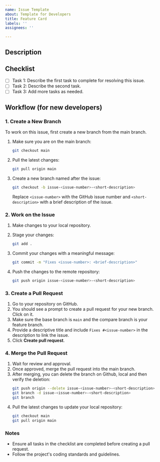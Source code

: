 ```yaml
---
name: Issue Template
about: Template for Developers
title: Feature Card
labels: ''
assignees: ''

---
```


## Description
<!-- Provide a detailed description of the issue or feature request. Include relevant information, context, and screenshots if applicable. -->

## Checklist
- [ ] Task 1: Describe the first task to complete for resolving this issue.
- [ ] Task 2: Describe the second task.
- [ ] Task 3: Add more tasks as needed.

## Workflow (for new developers)
### 1. Create a New Branch
To work on this issue, first create a new branch from the main branch.

1. Make sure you are on the main branch:
   ```bash
   git checkout main
   ```

2. Pull the latest changes:
   ```bash
   git pull origin main
   ```

3. Create a new branch named after the issue:
   ```bash
   git checkout -b issue-<issue-number>-<short-description>
   ```
   Replace `<issue-number>` with the GitHub issue number and `<short-description>` with a brief description of the issue.

### 2. Work on the Issue
1. Make changes to your local repository.
2. Stage your changes:
   ```bash
   git add .
   ```

3. Commit your changes with a meaningful message:
   ```bash
   git commit -m "Fixes <issue-number>: <brief-description>"
   ```

4. Push the changes to the remote repository:
   ```bash
   git push origin issue-<issue-number>-<short-description>
   ```

### 3. Create a Pull Request
1. Go to your repository on GitHub.
2. You should see a prompt to create a pull request for your new branch. Click on it.
3. Make sure the base branch is `main` and the compare branch is your feature branch.
4. Provide a descriptive title and include `Fixes #<issue-number>` in the description to link the issue.
5. Click **Create pull request**.

### 4. Merge the Pull Request
1. Wait for review and approval.
2. Once approved, merge the pull request into the main branch.
3. After merging, you can delete the branch on Github, local and then verify the deletion:
   ```bash
   git push origin --delete issue-<issue-number>-<short-description>
   git branch -d issue-<issue-number>-<short-description>
   git branch
   ```
4. Pull the latest changes to update your local repository:
   ```bash
   git checkout main
   git pull origin main
   ```

### Notes
- Ensure all tasks in the checklist are completed before creating a pull request.
- Follow the project's coding standards and guidelines.
